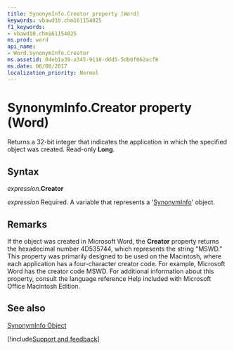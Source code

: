 ```yaml
---
title: SynonymInfo.Creator property (Word)
keywords: vbawd10.chm161154025
f1_keywords:
- vbawd10.chm161154025
ms.prod: word
api_name:
- Word.SynonymInfo.Creator
ms.assetid: 04eb1a39-a345-9118-ddd5-5db6f062acf8
ms.date: 06/08/2017
localization_priority: Normal
---
```



# SynonymInfo.Creator property (Word)

Returns a 32-bit integer that indicates the application in which the specified object was created. Read-only  **Long**.


## Syntax

_expression_.**Creator**

_expression_ Required. A variable that represents a '[SynonymInfo](Word.SynonymInfo.md)' object.


## Remarks

If the object was created in Microsoft Word, the  **Creator** property returns the hexadecimal number 4D535744, which represents the string "MSWD." This property was primarily designed to be used on the Macintosh, where each application has a four-character creator code. For example, Microsoft Word has the creator code MSWD. For additional information about this property, consult the language reference Help included with Microsoft Office Macintosh Edition.


## See also


[SynonymInfo Object](Word.SynonymInfo.md)

[!include[Support and feedback](~/includes/feedback-boilerplate.md)]